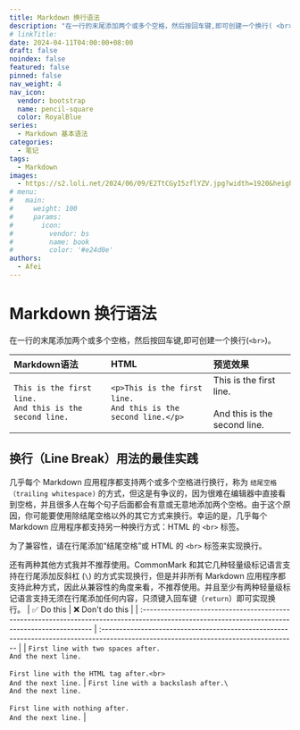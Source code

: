 ```yaml
---
title: Markdown 换行语法
description: "在一行的末尾添加两个或多个空格，然后按回车键,即可创建一个换行( <br> )。"
# linkTitle:
date: 2024-04-11T04:00:00+08:00
draft: false
noindex: false
featured: false
pinned: false
nav_weight: 4
nav_icon:
  vendor: bootstrap
  name: pencil-square
  color: RoyalBlue
series:
  - Markdown 基本语法
categories:
  - 笔记
tags:
  - Markdown
images:
  - https://s2.loli.net/2024/06/09/E2TtCGyI5zflYZV.jpg?width=1920&height=1440
# menu:
#   main:
#     weight: 100
#     params:
#       icon:
#         vendor: bs
#         name: book
#         color: '#e24d0e'
authors:
  - Afei
---
```


# Markdown 换行语法
在一行的末尾添加两个或多个空格，然后按回车键,即可创建一个换行(`<br>`)。

| Markdown语法                                                      | HTML                                                                   | 预览效果                                                        |
| :---------------------------------------------------------------- | :--------------------------------------------------------------------- | :-------------------------------------------------------------- |
| `This is the first line.　　`<br />`And this is the second line.` | `<p>This is the first line.　　`<br>`And this is the second line.</p>` | This is the first line.<br /><br />And this is the second line. |

## 换行（Line Break）用法的最佳实践

几乎每个 Markdown 应用程序都支持两个或多个空格进行换行，称为 `结尾空格（trailing whitespace)` 的方式，但这是有争议的，因为很难在编辑器中直接看到空格，并且很多人在每个句子后面都会有意或无意地添加两个空格。由于这个原因，你可能要使用除结尾空格以外的其它方式来换行。幸运的是，几乎每个 Markdown 应用程序都支持另一种换行方式：HTML 的 `<br>` 标签。

为了兼容性，请在行尾添加“结尾空格”或 HTML 的 `<br>` 标签来实现换行。

还有两种其他方式我并不推荐使用。CommonMark 和其它几种轻量级标记语言支持在行尾添加反斜杠 (`\`) 的方式实现换行，但是并非所有 Markdown 应用程序都支持此种方式，因此从兼容性的角度来看，不推荐使用。并且至少有两种轻量级标记语言支持无须在行尾添加任何内容，只须键入回车键（`return`）即可实现换行。
| ✅  Do this                                                                                                                                      | ❌  Don't do this                                                                                                                      |
| :---------------------------------------------------------------------------------------------------------------------------------------------- | :------------------------------------------------------------------------------------------------------------------------------------ |
| `First line with two spaces after.　　`<br />`And the next line.`<br /><br />`First line with the HTML tag after.<br>`<br/>`And the next line.` | `First line with a backslash after.\`<br />`And the next line.`<br /><br />`First line with nothing after.`<br />`And the next line.` |

